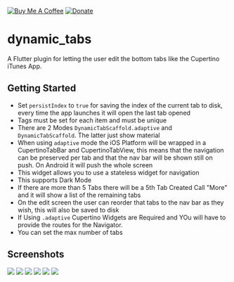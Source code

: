 [![Buy Me A Coffee](https://img.shields.io/badge/Donate-Buy%20Me%20A%20Coffee-yellow.svg)](https://www.buymeacoffee.com/rodydavis)
[![Donate](https://img.shields.io/badge/Donate-PayPal-green.svg)](https://www.paypal.com/cgi-bin/webscr?cmd=_s-xclick&hosted_button_id=WSH3GVC49GNNJ)

# dynamic_tabs

A Flutter plugin for letting the user edit the bottom tabs like the Cupertino iTunes App.

## Getting Started

- Set `persistIndex` to `true` for saving the index of the current tab to disk, every time the app launches it will open the last tab opened
- Tags must be set for each item and must be unique
- There are 2 Modes `DynamicTabScaffold.adaptive` and `DynamicTabScaffold`. The latter just show material
- When using `adaptive` mode the iOS Platform will be wrapped in a CupertinoTabBar and CupertinoTabView, this means that the navigation can be preserved per tab and that the nav bar will be shown still on push. On Android it will push the whole screen
- This widget allows you to use a stateless widget for navigation
- This supports Dark Mode
- If there are more than 5 Tabs there will be a 5th Tab Created Call "More" and it will show a list of the remaining tabs
- On the edit screen the user can reorder that tabs to the nav bar as they wish, this will also be saved to disk
- If Using `.adaptive` Cupertino Widgets are Required and YOu will have to provide the routes for the Navigator.
- You can set the max number of tabs

## Screenshots

![](https://github.com/rodydavis/plugins/blob/master/packages/dynamic_tabs/screenshots/1.PNG)
![](https://github.com/rodydavis/plugins/blob/master/packages/dynamic_tabs/screenshots/2.PNG)
![](https://github.com/rodydavis/plugins/blob/master/packages/dynamic_tabs/screenshots/3.PNG)
![](https://github.com/rodydavis/plugins/blob/master/packages/dynamic_tabs/screenshots/4.PNG)
![](https://github.com/rodydavis/plugins/blob/master/packages/dynamic_tabs/screenshots/5.PNG)
![](https://github.com/rodydavis/plugins/blob/master/packages/dynamic_tabs/screenshots/6.PNG)
